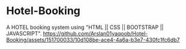 # Hotel-Booking
A HOTEL booking system using "HTML || CSS || BOOTSTRAP || JAVASCRIPT".
https://github.com/Arslan01yaqoob/Hotel-Booking/assets/151700033/10d108be-ace4-4a6a-b3e7-430fc1fc6db7
